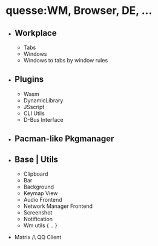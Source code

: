 # quesse:WM, Browser, DE, ...

- Workplace
    -
    - Tabs
    - Windows
    - Windows to tabs by window rules

- Plugins
    -
  - Wasm
  - DynamicLibrary
  - JSscript
  - CLI Utils
  - D-Bus Interface

- Pacman-like Pkgmanager
    -

- Base | Utils
    -
    - Clipboard
    - Bar
    - Background
    - Keymap View
    - Audio Frontend
    - Network Manager Frontend
    - Screenshot
    - Notification
    - Wm utils { .. }

- Matrix /\ QQ Client